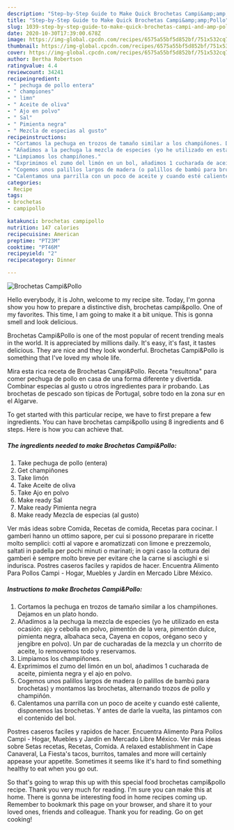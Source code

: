 ```yaml
---
description: "Step-by-Step Guide to Make Quick Brochetas Campi&amp;amp;Pollo"
title: "Step-by-Step Guide to Make Quick Brochetas Campi&amp;amp;Pollo"
slug: 1039-step-by-step-guide-to-make-quick-brochetas-campi-and-amp-pollo
date: 2020-10-30T17:39:00.678Z
image: https://img-global.cpcdn.com/recipes/6575a55bf5d852bf/751x532cq70/brochetas-campipollo-foto-principal.jpg
thumbnail: https://img-global.cpcdn.com/recipes/6575a55bf5d852bf/751x532cq70/brochetas-campipollo-foto-principal.jpg
cover: https://img-global.cpcdn.com/recipes/6575a55bf5d852bf/751x532cq70/brochetas-campipollo-foto-principal.jpg
author: Bertha Robertson
ratingvalue: 4.4
reviewcount: 34241
recipeingredient:
- " pechuga de pollo entera"
- " championes"
- " limn"
- " Aceite de oliva"
- " Ajo en polvo"
- " Sal"
- " Pimienta negra"
- " Mezcla de especias al gusto"
recipeinstructions:
- "Cortamos la pechuga en trozos de tamaño similar a los champiñones. Dejamos en un plato hondo."
- "Añadimos a la pechuga la mezcla de especies (yo he utilizado en esta ocasión: ajo y cebolla en polvo, pimentón de la vera, pimentón dulce, pimienta negra, albahaca seca, Cayena en copos, orégano seco y jengibre en polvo). Un par de cucharadas de la mezcla y un chorrito de aceite, lo removemos todo y reservamos."
- "Limpiamos los champiñones."
- "Exprimimos el zumo del limón en un bol, añadimos 1 cucharada de aceite, pimienta negra y el ajo en polvo."
- "Cogemos unos palillos largos de madera (o palillos de bambú para brochetas) y montamos las brochetas, alternando trozos de pollo y champiñón."
- "Calentamos una parrilla con un poco de aceite y cuando esté caliente, disponemos las brochetas. Y antes de darle la vuelta, las pintamos con el contenido del bol."
categories:
- Recipe
tags:
- brochetas
- campipollo

katakunci: brochetas campipollo 
nutrition: 147 calories
recipecuisine: American
preptime: "PT23M"
cooktime: "PT46M"
recipeyield: "2"
recipecategory: Dinner

---
```



![Brochetas Campi&amp;Pollo](https://img-global.cpcdn.com/recipes/6575a55bf5d852bf/751x532cq70/brochetas-campipollo-foto-principal.jpg)

Hello everybody, it is John, welcome to my recipe site. Today, I'm gonna show you how to prepare a distinctive dish, brochetas campi&amp;pollo. One of my favorites. This time, I am going to make it a bit unique. This is gonna smell and look delicious.

Brochetas Campi&amp;Pollo is one of the most popular of recent trending meals in the world. It is appreciated by millions daily. It's easy, it's fast, it tastes delicious. They are nice and they look wonderful. Brochetas Campi&amp;Pollo is something that I've loved my whole life.

Mira esta rica receta de Brochetas Campi&amp;Pollo. Receta &#34;resultona&#34; para comer pechuga de pollo en casa de una forma diferente y divertida. Combinar especias al gusto u otros ingredientes para ir probando. Las brochetas de pescado son típicas de Portugal, sobre todo en la zona sur en el Algarve.


To get started with this particular recipe, we have to first prepare a few ingredients. You can have brochetas campi&amp;pollo using 8 ingredients and 6 steps. Here is how you can achieve that.

<!--inarticleads1-->

##### The ingredients needed to make Brochetas Campi&amp;Pollo:

1. Take  pechuga de pollo (entera)
1. Get  champiñones
1. Take  limón
1. Take  Aceite de oliva
1. Take  Ajo en polvo
1. Make ready  Sal
1. Make ready  Pimienta negra
1. Make ready  Mezcla de especias (al gusto)


Ver más ideas sobre Comida, Recetas de comida, Recetas para cocinar. I gamberi hanno un ottimo sapore, per cui si possono preparare in ricette molto semplici: cotti al vapore e aromatizzati con limone e prezzemolo, saltati in padella per pochi minuti o marinati; in ogni caso la cottura dei gamberi è sempre molto breve per evitare che la carne si asciughi e si indurisca. Postres caseros faciles y rapidos de hacer. Encuentra Alimento Para Pollos Campi - Hogar, Muebles y Jardín en Mercado Libre México. 

<!--inarticleads2-->

##### Instructions to make Brochetas Campi&amp;Pollo:

1. Cortamos la pechuga en trozos de tamaño similar a los champiñones. Dejamos en un plato hondo.
1. Añadimos a la pechuga la mezcla de especies (yo he utilizado en esta ocasión: ajo y cebolla en polvo, pimentón de la vera, pimentón dulce, pimienta negra, albahaca seca, Cayena en copos, orégano seco y jengibre en polvo). Un par de cucharadas de la mezcla y un chorrito de aceite, lo removemos todo y reservamos.
1. Limpiamos los champiñones.
1. Exprimimos el zumo del limón en un bol, añadimos 1 cucharada de aceite, pimienta negra y el ajo en polvo.
1. Cogemos unos palillos largos de madera (o palillos de bambú para brochetas) y montamos las brochetas, alternando trozos de pollo y champiñón.
1. Calentamos una parrilla con un poco de aceite y cuando esté caliente, disponemos las brochetas. Y antes de darle la vuelta, las pintamos con el contenido del bol.


Postres caseros faciles y rapidos de hacer. Encuentra Alimento Para Pollos Campi - Hogar, Muebles y Jardín en Mercado Libre México. Ver más ideas sobre Setas recetas, Recetas, Comida. A relaxed establishment in Cape Canaveral, La Fiesta&#39;s tacos, burritos, tamales and more will certainly appease your appetite. Sometimes it seems like it&#39;s hard to find something healthy to eat when you go out. 

So that's going to wrap this up with this special food brochetas campi&amp;pollo recipe. Thank you very much for reading. I'm sure you can make this at home. There is gonna be interesting food in home recipes coming up. Remember to bookmark this page on your browser, and share it to your loved ones, friends and colleague. Thank you for reading. Go on get cooking!
